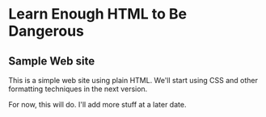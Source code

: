 # Learn Enough HTML to Be Dangerous #
## Sample Web site ##

This is a simple web site using plain HTML. We'll start using CSS and other
formatting techniques in the next version.

For now, this will do. I'll add more stuff at a later date.
